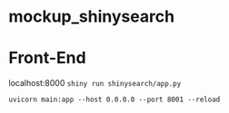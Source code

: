 # mockup_shinysearch

# Front-End
localhost:8000
```shiny run shinysearch/app.py```

```uvicorn main:app --host 0.0.0.0 --port 8001 --reload```